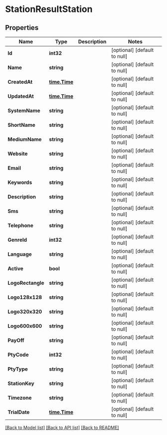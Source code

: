 # StationResultStation

## Properties
Name | Type | Description | Notes
------------ | ------------- | ------------- | -------------
**Id** | **int32** |  | [optional] [default to null]
**Name** | **string** |  | [optional] [default to null]
**CreatedAt** | [**time.Time**](time.Time.md) |  | [optional] [default to null]
**UpdatedAt** | [**time.Time**](time.Time.md) |  | [optional] [default to null]
**SystemName** | **string** |  | [optional] [default to null]
**ShortName** | **string** |  | [optional] [default to null]
**MediumName** | **string** |  | [optional] [default to null]
**Website** | **string** |  | [optional] [default to null]
**Email** | **string** |  | [optional] [default to null]
**Keywords** | **string** |  | [optional] [default to null]
**Description** | **string** |  | [optional] [default to null]
**Sms** | **string** |  | [optional] [default to null]
**Telephone** | **string** |  | [optional] [default to null]
**GenreId** | **int32** |  | [optional] [default to null]
**Language** | **string** |  | [optional] [default to null]
**Active** | **bool** |  | [optional] [default to null]
**LogoRectangle** | **string** |  | [optional] [default to null]
**Logo128x128** | **string** |  | [optional] [default to null]
**Logo320x320** | **string** |  | [optional] [default to null]
**Logo600x600** | **string** |  | [optional] [default to null]
**PayOff** | **string** |  | [optional] [default to null]
**PtyCode** | **int32** |  | [optional] [default to null]
**PtyType** | **string** |  | [optional] [default to null]
**StationKey** | **string** |  | [optional] [default to null]
**Timezone** | **string** |  | [optional] [default to null]
**TrialDate** | [**time.Time**](time.Time.md) |  | [optional] [default to null]

[[Back to Model list]](../README.md#documentation-for-models) [[Back to API list]](../README.md#documentation-for-api-endpoints) [[Back to README]](../README.md)


